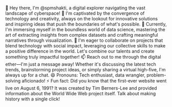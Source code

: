 👋 Hey there, I'm @spmshakti, a digital explorer navigating the vast landscape of cyberspace!
👀 I'm captivated by the convergence of technology and creativity, always on the lookout for innovative solutions and inspiring ideas that push the boundaries of what's possible.
🌱 Currently, I'm immersing myself in the boundless world of data science, mastering the art of extracting insights from complex datasets and crafting meaningful narratives through visualization.
💞️ I'm eager to collaborate on projects that blend technology with social impact, leveraging our collective skills to make a positive difference in the world. Let's combine our talents and create something truly impactful together!
📫 Reach out to me through the digital ether—I'm just a message away! Whether it's discussing the latest tech trends, brainstorming project ideas, or simply sharing a virtual high-five, I'm always up for a chat.
😄 Pronouns: Tech enthusiast, data wrangler, problem-solving aficionado!
⚡ Fun fact: Did you know that the first-ever website went live on August 6, 1991? It was created by Tim Berners-Lee and provided information about the World Wide Web project itself. Talk about making history with a single click!
<!---
spmshakti/spmshakti is a ✨ special ✨ repository because its `README.md` (this file) appears on your GitHub profile.
You can click the Preview link to take a look at your changes.
--->
